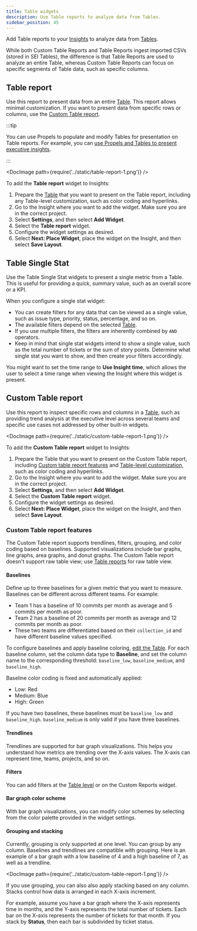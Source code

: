 ```yaml
---
title: Table widgets
description: Use Table reports to analyze data from Tables.
sidebar_position: 45
---
```


Add Table reports to your [Insights](/docs/software-engineering-insights/setup-sei/create-and-manage-dashboards/sei-insights) to analyze data from [Tables](./tables).

While both Custom Table Reports and Table Reports ingest imported CSVs (stored in SEI Tables), the difference is that Table Reports are used to analyze an entire Table, whereas Custom Table Reports can focus on specific segments of Table data, such as specific columns.

## Table report

Use this report to present data from an entire [Table](./tables). This report allows minimal customization. If you want to present data from specific rows or columns, use the [Custom Table report](#custom-table-report).

:::tip

You can use Propels to populate and modify Tables for presentation on Table reports. For example, you can [use Propels and Tables to present executive insights](./propels-overview#example-use-propels-and-tables-to-present-executive-insights).

:::

<!-- ![](../static/table_report1.png) -->

<DocImage path={require('../static/table-report-1.png')} />

To add the **Table report** widget to Insights:

1. Prepare the [Table](./tables) that you want to present on the Table report, including any Table-level customization, such as color coding and hyperlinks.
2. Go to the Insight where you want to add the widget. Make sure you are in the correct project.
3. Select **Settings**, and then select **Add Widget**.
4. Select the **Table report** widget.
5. Configure the widget settings as desired.
6. Select **Next: Place Widget**, place the widget on the Insight, and then select **Save Layout**.

## Table Single Stat

Use the Table Single Stat widgets to present a single metric from a Table. This is useful for providing a quick, summary value, such as an overall score or a KPI.

When you configure a single stat widget:

* You can create filters for any data that can be viewed as a single value, such as issue type, priority, status, percentage, and so on.
* The available filters depend on the selected [Table](./tables).
* If you use multiple filters, the filters are inherently combined by `AND` operators.
* Keep in mind that single stat widgets intend to show a single value, such as the total number of tickets or the sum of story points. Determine what single stat you want to show, and then create your filters accordingly.

You might want to set the time range to **Use Insight time**, which allows the user to select a time range when viewing the Insight where this widget is present.

## Custom Table report

Use this report to inspect specific rows and columns in a [Table](./tables), such as providing trend analysis at the executive level across several teams and specific use cases not addressed by other built-in widgets.

<!-- ![](../static/custom-table-report-1.png.png) -->

<DocImage path={require('../static/custom-table-report-1.png')} />

To add the **Custom Table report** widget to Insights:

1. Prepare the Table that you want to present on the Custom Table report, including [Custom table report features](#custom-table-report-features) and [Table-level customization](./tables#customize-tables), such as color coding and hyperlinks.
2. Go to the Insight where you want to add the widget. Make sure you are in the correct project.
3. Select **Settings**, and then select **Add Widget**.
4. Select the **Custom Table report** widget.
5. Configure the widget settings as desired.
6. Select **Next: Place Widget**, place the widget on the Insight, and then select **Save Layout**.

### Custom Table report features

The Custom Table report supports trendlines, filters, grouping, and color coding based on baselines. Supported visualizations include bar graphs, line graphs, area graphs, and donut graphs. The Custom Table report doesn't support raw table view; use [Table reports](#table-report) for raw table view.

#### Baselines

Define up to three baselines for a given metric that you want to measure. Baselines can be different across different teams. For example:

* Team 1 has a baseline of 10 commits per month as average and 5 commits per month as poor.
* Team 2 has a baseline of 20 commits per month as average and 12 commits per month as poor.
* These two teams are differentiated based on their `collection_id` and have different baseline values specified.

To configure baselines and apply baseline coloring, [edit the Table](./tables#customize-tables). For each baseline column, set the column data type to **Baseline**, and set the column name to the corresponding threshold: `baseline_low`, `baseline_medium`, and `baseline_high`.

Baseline color coding is fixed and automatically applied:

* Low: Red
* Medium: Blue
* High: Green

If you have two baselines, these baselines must be `baseline_low` and `baseline_high`. `baseline_medium` is only valid if you have three baselines.

#### Trendlines

Trendlines are supported for bar graph visualizations. This helps you understand how metrics are trending over the X-axis values. The X-axis can represent time, teams, projects, and so on.

#### Filters

You can add filters at the [Table level](./tables#apply-filters) or on the Custom Reports widget.

#### Bar graph color scheme

With bar graph visualizations, you can modify color schemes by selecting from the color palette provided in the widget settings.

#### Grouping and stacking

Currently, grouping is only supported at one level. You can group by any column. Baselines and trendlines are compatible with grouping. Here is an example of a bar graph with a low baseline of 4 and a high baseline of 7, as well as a trendline.

<!-- ![](../static/custom-table-report-1.png.png) -->

<DocImage path={require('../static/custom-table-report-1.png')} />

If you use grouping, you can also also apply stacking based on any column. Stacks control how data is arranged in each X-axis increment.

For example, assume you have a bar graph where the X-axis represents time in months, and the Y-axis represents the total number of tickets. Each bar on the X-axis represents the number of tickets for that month. If you stack by **Status**, then each bar is subdivided by ticket status.
